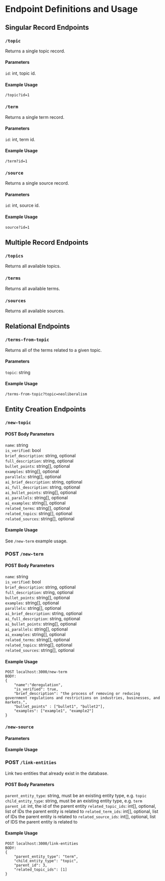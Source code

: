 # Endpoint Definitions and Usage

## Singular Record Endpoints 

### `/topic`

Returns a single topic record.

#### Parameters

`id`: int, topic id.

#### Example Usage 

`/topic?id=1`

### `/term`

Returns a single term record.

#### Parameters

`id`: int, term id.

#### Example Usage 

`/term?id=1`

### `/source`

Returns a single source record. 

#### Parameters

`id`: int, source id.

#### Example Usage 
`source?id=1`


## Multiple Record Endpoints

### `/topics`

Returns all available topics.

### `/terms`

Returns all available terms.

### `/sources` 

Returns all available sources.

## Relational Endpoints

### `/terms-from-topic`

Returns all of the terms related to a given topic.

#### Parameters

`topic`: string

#### Example Usage 

`/terms-from-topic?topic=neoliberalism`

## Entity Creation Endpoints

### `/new-topic`

#### POST Body Parameters

`name`: string  
`is_verified`: bool  
`brief_description`: string, optional  
`full_description`: string, optional  
`bullet_points`: string[], optional  
`examples`: string[], optional  
`parallels`: string[], optional  
`ai_brief_description`: string, optional  
`ai_full_description`: string, optional  
`ai_bullet_points`: string[], optional  
`ai_parallels`: string[], optional  
`ai_examples`: string[], optional  
`related_terms`: string[], optional  
`related_topics`: string[], optional  
`related_sources`: string[], optional  

#### Example Usage 

See `/new-term` example usage.

### POST `/new-term`

#### POST Body Parameters

`name`: string  
`is_verified`: bool  
`brief_description`: string, optional  
`full_description`: string, optional  
`bullet_points`: string[], optional  
`examples`: string[], optional  
`parallels`: string[], optional  
`ai_brief_description`: string, optional  
`ai_full_description`: string, optional  
`ai_bullet_points`: string[], optional  
`ai_parallels`: string[], optional  
`ai_examples`: string[], optional  
`related_terms`: string[], optional  
`related_topics`: string[], optional  
`related_sources`: string[], optional  

#### Example Usage 

```
POST localhost:3000/new-term
BODY:
{ 
    "name":"deregulation",
    "is_verified": true,
    "brief_description": "the process of removing or reducing government regulations and restrictions on industries, businesses, and markets.",
    "bullet_points" : ["bullet1", "bullet2"],
    "examples": ["example1", "example2"]
}
```

### `/new-source` 

#### Parameters

#### Example Usage 



### POST `/link-entities`

Link two entities that already exist in the database.

#### POST Body Parameters

`parent_entity_type`: string, must be an existing entity type, e.g. `topic`
`child_entity_type`: string, must be an existing entity type, e.g. `term`
`parent_id`: int, the id of the parent entity 
`related_topic_ids`: int[], optional, list of IDs the parent entity is related to
`related_term_ids`: int[], optional, list of IDs the parent entity is related to
`related_source_ids`: int[], optional, list of IDS the parent entity is related to

#### Example Usage 

```
POST localhost:3000/link-entities
BODY:
{
    "parent_entity_type": "term",
    "child_entity_type": "topic",
    "parent_id": 3,
    "related_topic_ids": [1]
}
```


